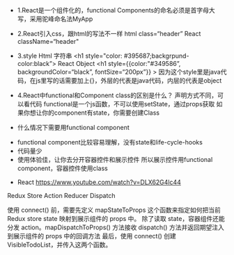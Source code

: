 * 1.React是一个组件化的，functional Components的命名必须是首字母大写，采用驼峰命名法MyApp
* 2.React引入css，跟html的写法不一样
html  class=“header”
React className=“header"
* 3.style
Html  字符串   <h1 style="color: #395687;backgrpund-color:black”></h1>
React Object  <h1 style={{color:"#349586”, backgroundColor=“black”, fontSize=“200px”}} ></h1>
因为这个style里是java代码，在js里写的话需要加上{}，外层的代表是java代码，内层的代表是object
* 4.React中functional和Component class的区别是什么？
声明方式不同，可以看代码
functional是一个js函数，不可以使用setState，通过props获取
如果你想让你的component有state，你需要创建Class

* 什么情况下需要用functional component
 - functional component比较容易理解，没有state和life-cycle-hooks
 - 代码量少
 - 使用体验佳，让你去分开容器控件和展示控件
所以展示控件用functional component，容器控件使用class

* React
https://www.youtube.com/watch?v=DLX62G4lc44

Redux
Store
Action
Reducer
Dispatch

使用 connect() 前，需要先定义 mapStateToProps 这个函数来指定如何把当前 Redux store state 映射到展示组件的 props 中。
除了读取 state，容器组件还能分发 action。mapDispatchToProps() 方法接收 dispatch() 方法并返回期望注入到展示组件的 props 中的回调方法
最后，使用 connect() 创建 VisibleTodoList，并传入这两个函数。
